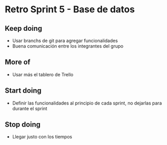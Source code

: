 # Retro Sprint 5 - Base de datos

## Keep doing

- Usar branchs de git para agregar funcionalidades
- Buena comunicación entre los integrantes del grupo

## More of

- Usar más el tablero de Trello

## Start doing

- Definir las funcionalidades al principio de cada sprint, no dejarlas para durante el sprint

## Stop doing

- Llegar justo con los tiempos
